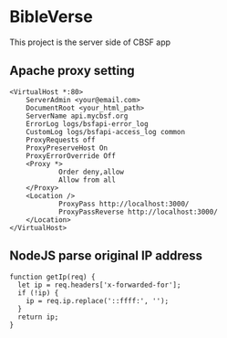 # BibleVerse
This project is the server side of CBSF app

## Apache proxy setting
```
<VirtualHost *:80>
    ServerAdmin <your@email.com>
    DocumentRoot <your_html_path>
    ServerName api.mycbsf.org
    ErrorLog logs/bsfapi-error_log
    CustomLog logs/bsfapi-access_log common
    ProxyRequests off
    ProxyPreserveHost On
    ProxyErrorOverride Off
    <Proxy *>
            Order deny,allow
            Allow from all
    </Proxy>
    <Location />
            ProxyPass http://localhost:3000/
            ProxyPassReverse http://localhost:3000/
    </Location>
</VirtualHost>
```

## NodeJS parse original IP address
```
function getIp(req) {
  let ip = req.headers['x-forwarded-for'];
  if (!ip) {
    ip = req.ip.replace('::ffff:', '');
  }
  return ip;
}
```
